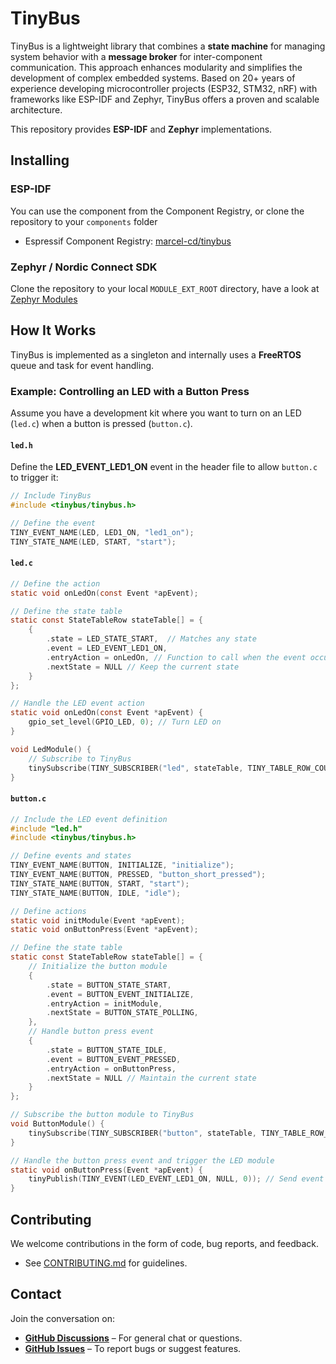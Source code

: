 # TinyBus

TinyBus is a lightweight library that combines a **state machine** for managing system behavior with a **message broker** for inter-component communication. This approach enhances modularity and simplifies the development of complex embedded systems. Based on 20+ years of experience developing microcontroller projects (ESP32, STM32, nRF) with frameworks like ESP-IDF and Zephyr, TinyBus offers a proven and scalable architecture.  

This repository provides **ESP-IDF** and **Zephyr** implementations.  

## Installing
### ESP-IDF
You can use the component from the Component Registry, or clone the repository to your `components` folder
- Espressif Component Registry: [marcel-cd/tinybus](https://components.espressif.com/components/marcel-cd/tinybus/)

### Zephyr / Nordic Connect SDK
Clone the repository to your local `MODULE_EXT_ROOT` directory, have a look at [Zephyr Modules](https://docs.zephyrproject.org/latest/develop/modules.html)

## How It Works

TinyBus is implemented as a singleton and internally uses a **FreeRTOS** queue and task for event handling.

### Example: Controlling an LED with a Button Press

Assume you have a development kit where you want to turn on an LED (`led.c`) when a button is pressed (`button.c`).

#### `led.h`
Define the **LED_EVENT_LED1_ON** event in the header file to allow `button.c` to trigger it:

```c
// Include TinyBus
#include <tinybus/tinybus.h>

// Define the event
TINY_EVENT_NAME(LED, LED1_ON, "led1_on");
TINY_STATE_NAME(LED, START, "start");
```

#### `led.c`

```c
// Define the action
static void onLedOn(const Event *apEvent);

// Define the state table
static const StateTableRow stateTable[] = {
    {
        .state = LED_STATE_START,  // Matches any state
        .event = LED_EVENT_LED1_ON,
        .entryAction = onLedOn, // Function to call when the event occurs
        .nextState = NULL // Keep the current state
    }
};

// Handle the LED event action
static void onLedOn(const Event *apEvent) {
    gpio_set_level(GPIO_LED, 0); // Turn LED on
}

void LedModule() {
    // Subscribe to TinyBus
    tinySubscribe(TINY_SUBSCRIBER("led", stateTable, TINY_TABLE_ROW_COUNT(stateTable), LED_STATE_START));
}
```

#### `button.c`

```c
// Include the LED event definition
#include "led.h"
#include <tinybus/tinybus.h>

// Define events and states
TINY_EVENT_NAME(BUTTON, INITIALIZE, "initialize");
TINY_EVENT_NAME(BUTTON, PRESSED, "button_short_pressed");
TINY_STATE_NAME(BUTTON, START, "start");
TINY_STATE_NAME(BUTTON, IDLE, "idle");

// Define actions
static void initModule(Event *apEvent);
static void onButtonPress(Event *apEvent);

// Define the state table
static const StateTableRow stateTable[] = {
    // Initialize the button module
    {
        .state = BUTTON_STATE_START,
        .event = BUTTON_EVENT_INITIALIZE,
        .entryAction = initModule,
        .nextState = BUTTON_STATE_POLLING,
    },
    // Handle button press event
    {
        .state = BUTTON_STATE_IDLE,
        .event = BUTTON_EVENT_PRESSED,
        .entryAction = onButtonPress,
        .nextState = NULL // Maintain the current state
    }
};

// Subscribe the button module to TinyBus
void ButtonModule() {
    tinySubscribe(TINY_SUBSCRIBER("button", stateTable, TINY_TABLE_ROW_COUNT(stateTable), BUTTON_STATE_START));
}

// Handle the button press event and trigger the LED module
static void onButtonPress(Event *apEvent) {
    tinyPublish(TINY_EVENT(LED_EVENT_LED1_ON, NULL, 0)); // Send event to LED module
}
```

## Contributing

We welcome contributions in the form of code, bug reports, and feedback.

- See [CONTRIBUTING.md](https://github.com/tinybus/tinybus/blob/main/CONTRIBUTING.md) for guidelines.

## Contact

Join the conversation on:
- **[GitHub Discussions](https://github.com/tinybus/tinybus/discussions)** – For general chat or questions.
- **[GitHub Issues](https://github.com/tinybus/tinybus/issues)** – To report bugs or suggest features.
